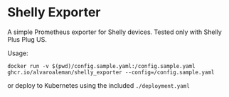 # Shelly Exporter

A simple Prometheus exporter for Shelly devices. Tested only with Shelly Plus Plug US.

Usage:
```
docker run -v $(pwd)/config.sample.yaml:/config.sample.yaml ghcr.io/alvaroaleman/shelly_exporter --config=/config.sample.yaml
```

or deploy to Kubernetes using the included `./deployment.yaml`
